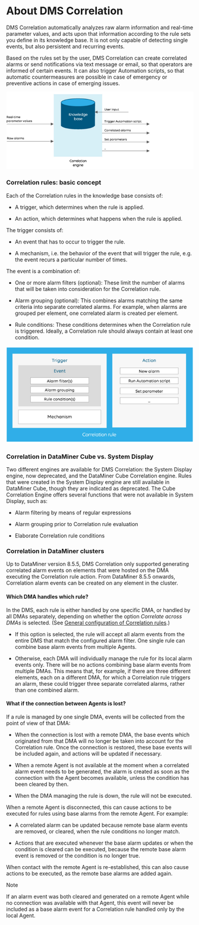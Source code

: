 # About DMS Correlation

DMS Correlation automatically analyzes raw alarm information and real-time parameter values, and acts upon that information according to the rule sets you define in its knowledge base. It is not only capable of detecting single events, but also persistent and recurring events.

Based on the rules set by the user, DMS Correlation can create correlated alarms or send notifications via text message or email, so that operators are informed of certain events. It can also trigger Automation scripts, so that automatic countermeasures are possible in case of emergency or preventive actions in case of emerging issues.

![](../../images/correlation_engine_conceptv2.jpg)



### Correlation rules: basic concept

Each of the Correlation rules in the knowledge base consists of:

- A trigger, which determines when the rule is applied.

- An action, which determines what happens when the rule is applied.

The trigger consists of:

- An event that has to occur to trigger the rule.

- A mechanism, i.e. the behavior of the event that will trigger the rule, e.g. the event recurs a particular number of times.

The event is a combination of:

- One or more alarm filters (optional): These limit the number of alarms that will be taken into consideration for the Correlation rule.

- Alarm grouping (optional): This combines alarms matching the same criteria into separate correlated alarms. For example, when alarms are grouped per element, one correlated alarm is created per element.

- Rule conditions: These conditions determines when the Correlation rule is triggered. Ideally, a Correlation rule should always contain at least one condition.

![](../../images/Correlation_rulev2.jpg)



### Correlation in DataMiner Cube vs. System Display

Two different engines are available for DMS Correlation: the System Display engine, now deprecated, and the DataMiner Cube Correlation engine. Rules that were created in the System Display engine are still available in DataMiner Cube, though they are indicated as deprecated. The Cube Correlation Engine offers several functions that were not available in System Display, such as:

- Alarm filtering by means of regular expressions

- Alarm grouping prior to Correlation rule evaluation

- Elaborate Correlation rule conditions

### Correlation in DataMiner clusters

Up to DataMiner version 8.5.5, DMS Correlation only supported generating correlated alarm events on elements that were hosted on the DMA executing the Correlation rule action. From DataMiner 8.5.5 onwards, Correlation alarm events can be created on any element in the cluster.

#### Which DMA handles which rule?

In the DMS, each rule is either handled by one specific DMA, or handled by all DMAs separately, depending on whether the option *Correlate across DMAs* is selected. (See [General configuration of Correlation rules](General_configuration_of_Correlation_rules.md).)

- If this option is selected, the rule will accept all alarm events from the entire DMS that match the configured alarm filter. One single rule can combine base alarm events from multiple Agents.

- Otherwise, each DMA will individually manage the rule for its local alarm events only. There will be no actions combining base alarm events from multiple DMAs. This means that, for example, if there are three different elements, each on a different DMA, for which a Correlation rule triggers an alarm, these could trigger three separate correlated alarms, rather than one combined alarm.

#### What if the connection between Agents is lost?

If a rule is managed by one single DMA, events will be collected from the point of view of that DMA:

- When the connection is lost with a remote DMA, the base events which originated from that DMA will no longer be taken into account for the Correlation rule. Once the connection is restored, these base events will be included again, and actions will be updated if necessary.

- When a remote Agent is not available at the moment when a correlated alarm event needs to be generated, the alarm is created as soon as the connection with the Agent becomes available, unless the condition has been cleared by then.

- When the DMA managing the rule is down, the rule will not be executed.

When a remote Agent is disconnected, this can cause actions to be executed for rules using base alarms from the remote Agent. For example:

- A correlated alarm can be updated because remote base alarm events are removed, or cleared, when the rule conditions no longer match.

- Actions that are executed whenever the base alarm updates or when the condition is cleared can be executed, because the remote base alarm event is removed or the condition is no longer true.

When contact with the remote Agent is re-established, this can also cause actions to be executed, as the remote base alarms are added again.

> [!NOTE]
> If an alarm event was both cleared and generated on a remote Agent while no connection was available with that Agent, this event will never be included as a base alarm event for a Correlation rule handled only by the local Agent.
>
